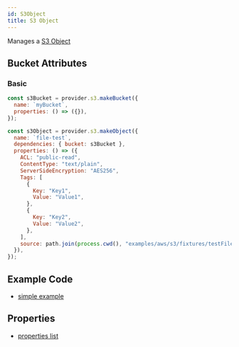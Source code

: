 ```yaml
---
id: S3Object
title: S3 Object
---
```


Manages a [S3 Object](https://docs.aws.amazon.com/s3/index.html)

## Bucket Attributes

### Basic

```js
const s3Bucket = provider.s3.makeBucket({
  name: `myBucket`,
  properties: () => ({}),
});

const s3Object = provider.s3.makeObject({
  name: `file-test`,
  dependencies: { bucket: s3Bucket },
  properties: () => ({
    ACL: "public-read",
    ContentType: "text/plain",
    ServerSideEncryption: "AES256",
    Tags: [
      {
        Key: "Key1",
        Value: "Value1",
      },
      {
        Key: "Key2",
        Value: "Value2",
      },
    ],
    source: path.join(process.cwd(), "examples/aws/s3/fixtures/testFile.txt"),
  }),
});
```

## Example Code

- [simple example](https://github.com/grucloud/grucloud/blob/main/examples/aws/s3/iac.js)

## Properties

- [properties list](https://docs.aws.amazon.com/AWSJavaScriptSDK/latest/AWS/S3.html#putObject-property)
